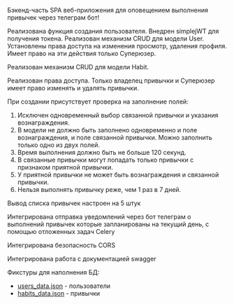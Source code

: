 Бэкенд-часть SPA веб-приложения для оповещением выполнения привычек через телеграм бот!

Реализована функция создания пользователя.
Внедрен simplejWT для получения токена.
Реализован механизм CRUD для модели User.
Установлены права доступа на изменения просмотр, удаления профиля. Имеет право на эти действия только Суперюзер.

Реализован механизм CRUD для модели Habit.

Реализован права доступа. Только владелец привычки и Суперюзер имеет право изменять и удалять привычки.

При создании присутствует проверка на заполнение полей:
1. Исключен одновременный выбор связанной привычки и указания вознаграждения.
2. В модели не должно быть заполнено одновременно и поле вознаграждения, и поле связанной привычки. Можно заполнить только одно из двух полей.
3. Время выполнения должно быть не больше 120 секунд.
4. В связанные привычки могут попадать только привычки с признаком приятной привычки.
5. У приятной привычки не может быть вознаграждения и связанной привычки.
6. Нельзя выполнять привычку реже, чем 1 раз в 7 дней.

Вывод списка привычек настроен на 5 штук

Интегрирована отправка уведомлений через бот телеграм о выполнений привычек которые запланированы на текущий день, с помощью отложенных задач Celery 

Интегрирована безопасность СORS

Интегрирована работа с документацией swagger

Фикстуры для наполнения БД:

* [users_data.json](users%2Ffixtures%2Fusers_data.json) - пользователи
* [habits_data.json](habits%2Ffixtures%2Fhabits_data.json) - привычки
